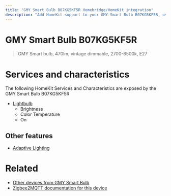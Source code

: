```yaml
---
title: "GMY Smart Bulb B07KG5KF5R Homebridge/HomeKit integration"
description: "Add HomeKit support to your GMY Smart Bulb B07KG5KF5R, using Homebridge, Zigbee2MQTT and homebridge-z2m."
---
```

<!---
This file has been GENERATED using src/docgen/docgen.ts
DO NOT EDIT THIS FILE MANUALLY!
-->
# GMY Smart Bulb B07KG5KF5R
> GMY Smart bulb, 470lm, vintage dimmable, 2700-6500k, E27


# Services and characteristics
The following HomeKit Services and Characteristics are exposed by
the GMY Smart Bulb B07KG5KF5R

* [Lightbulb](../../light.md)
  * Brightness
  * Color Temperature
  * On


## Other features
* [Adaptive Lighting](../../light.md)


# Related
* [Other devices from GMY Smart Bulb](../index.md#gmy_smart_bulb)
* [Zigbee2MQTT documentation for this device](https://www.zigbee2mqtt.io/devices/B07KG5KF5R.html)